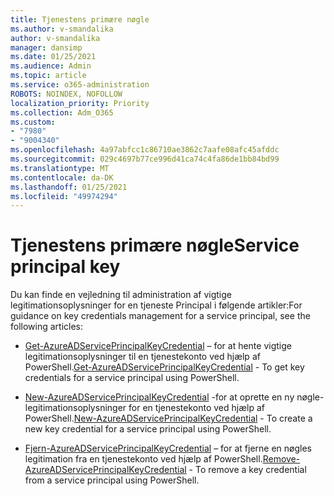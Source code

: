 ```yaml
---
title: Tjenestens primære nøgle
ms.author: v-smandalika
author: v-smandalika
manager: dansimp
ms.date: 01/25/2021
ms.audience: Admin
ms.topic: article
ms.service: o365-administration
ROBOTS: NOINDEX, NOFOLLOW
localization_priority: Priority
ms.collection: Adm_O365
ms.custom:
- "7980"
- "9004340"
ms.openlocfilehash: 4a97abfcc1c86710ae3862c7aafe08afc45afddc
ms.sourcegitcommit: 029c4697b77ce996d41ca74c4fa86de1bb84bd99
ms.translationtype: MT
ms.contentlocale: da-DK
ms.lasthandoff: 01/25/2021
ms.locfileid: "49974294"
---
```

# <a name="service-principal-key"></a><span data-ttu-id="012c1-102">Tjenestens primære nøgle</span><span class="sxs-lookup"><span data-stu-id="012c1-102">Service principal key</span></span>

<span data-ttu-id="012c1-103">Du kan finde en vejledning til administration af vigtige legitimationsoplysninger for en tjeneste Principal i følgende artikler:</span><span class="sxs-lookup"><span data-stu-id="012c1-103">For guidance on key credentials management for a service principal, see the following articles:</span></span>

- <span data-ttu-id="012c1-104">[Get-AzureADServicePrincipalKeyCredential](https://docs.microsoft.com/powershell/module/azuread/get-azureadserviceprincipalkeycredential) – for at hente vigtige legitimationsoplysninger til en tjenestekonto ved hjælp af PowerShell.</span><span class="sxs-lookup"><span data-stu-id="012c1-104">[Get-AzureADServicePrincipalKeyCredential](https://docs.microsoft.com/powershell/module/azuread/get-azureadserviceprincipalkeycredential) - To get key credentials for a service principal using PowerShell.</span></span>

- <span data-ttu-id="012c1-105">[New-AzureADServicePrincipalKeyCredential](https://docs.microsoft.com/powershell/module/azuread/new-azureadserviceprincipalkeycredential) -for at oprette en ny nøgle-legitimationsoplysninger for en tjenestekonto ved hjælp af PowerShell.</span><span class="sxs-lookup"><span data-stu-id="012c1-105">[New-AzureADServicePrincipalKeyCredential](https://docs.microsoft.com/powershell/module/azuread/new-azureadserviceprincipalkeycredential) - To create a new key credential for a service principal using PowerShell.</span></span>

- <span data-ttu-id="012c1-106">[Fjern-AzureADServicePrincipalKeyCredential](https://docs.microsoft.com/powershell/module/azuread/remove-azureadserviceprincipalkeycredential) – for at fjerne en nøgles legitimation fra en tjenestekonto ved hjælp af PowerShell.</span><span class="sxs-lookup"><span data-stu-id="012c1-106">[Remove-AzureADServicePrincipalKeyCredential](https://docs.microsoft.com/powershell/module/azuread/remove-azureadserviceprincipalkeycredential) - To remove a key credential from a service principal using PowerShell.</span></span>

